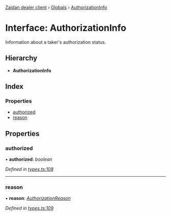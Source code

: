 [Zaidan dealer client](../README.md) › [Globals](../globals.md) › [AuthorizationInfo](authorizationinfo.md)

# Interface: AuthorizationInfo

Information about a taker's authorization status.

## Hierarchy

* **AuthorizationInfo**

## Index

### Properties

* [authorized](authorizationinfo.md#authorized)
* [reason](authorizationinfo.md#reason)

## Properties

###  authorized

• **authorized**: *boolean*

*Defined in [types.ts:108](https://github.com/ParadigmFoundation/zaidan-dealer-client/blob/8857c4e/src/types.ts#L108)*

___

###  reason

• **reason**: *[AuthorizationReason](../globals.md#authorizationreason)*

*Defined in [types.ts:109](https://github.com/ParadigmFoundation/zaidan-dealer-client/blob/8857c4e/src/types.ts#L109)*

